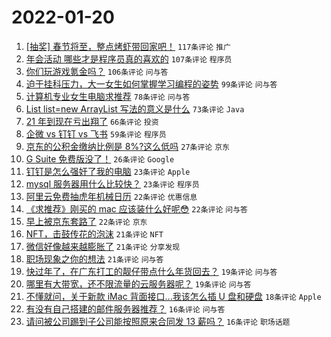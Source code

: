 # 2022-01-20

1. [[抽奖] 春节将至，整点烤虾带回家吧！](https://www.v2ex.com/t/829407) `117条评论` `推广`
1. [年会活动 哪些才是程序员真的喜欢的](https://www.v2ex.com/t/829390) `107条评论` `程序员`
1. [你们玩游戏氪金吗？](https://www.v2ex.com/t/829449) `106条评论` `问与答`
1. [迫于挂科压力，大一女生如何掌握学习编程的姿势](https://www.v2ex.com/t/829431) `99条评论` `问与答`
1. [计算机专业女生电脑求推荐](https://www.v2ex.com/t/829426) `78条评论` `问与答`
1. [List list=new ArrayList 写法的意义是什么](https://www.v2ex.com/t/829411) `73条评论` `Java`
1. [21 年到现在亏出翔了](https://www.v2ex.com/t/829400) `66条评论` `投资`
1. [企微 vs 钉钉 vs 飞书](https://www.v2ex.com/t/829398) `59条评论` `程序员`
1. [京东的公积金缴纳比例是 8%?这么低吗](https://www.v2ex.com/t/829473) `27条评论` `京东`
1. [G Suite 免费版没了！](https://www.v2ex.com/t/829376) `26条评论` `Google`
1. [钉钉是怎么强奸了我的电脑](https://www.v2ex.com/t/829393) `23条评论` `Apple`
1. [mysql 服务器用什么比较快？](https://www.v2ex.com/t/829361) `23条评论` `程序员`
1. [阿里云免费抽虎年机械日历](https://www.v2ex.com/t/829487) `22条评论` `优惠信息`
1. [《求推荐》刚买的 mac 应该装什么好呢😳](https://www.v2ex.com/t/829455) `22条评论` `问与答`
1. [早上被京东套路了](https://www.v2ex.com/t/829364) `22条评论` `京东`
1. [NFT，击鼓传花的泡沫](https://www.v2ex.com/t/829500) `21条评论` `NFT`
1. [微信好像越来越膨胀了](https://www.v2ex.com/t/829459) `21条评论` `分享发现`
1. [职场现象之你的想法](https://www.v2ex.com/t/829366) `21条评论` `问与答`
1. [快过年了，在广东打工的靓仔带点什么年货回去？](https://www.v2ex.com/t/829382) `19条评论` `问与答`
1. [哪里有大带宽，还不限流量的云服务器呢？](https://www.v2ex.com/t/829368) `19条评论` `问与答`
1. [不懂就问，关于新款 iMac 背面接口...我该怎么插 U 盘和硬盘](https://www.v2ex.com/t/829384) `18条评论` `Apple`
1. [有没有自己搭建的邮件服务器推荐？](https://www.v2ex.com/t/829509) `16条评论` `问与答`
1. [请问被公司踢到子公司能按照原来合同发 13 薪吗？](https://www.v2ex.com/t/829379) `16条评论` `职场话题`
